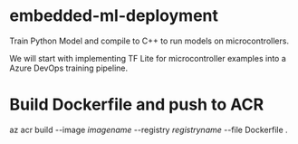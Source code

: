 # embedded-ml-deployment
Train Python Model and compile to C++ to run models on microcontrollers.

We will start with implementing TF Lite for microcontroller examples into a Azure DevOps training pipeline.

# Build Dockerfile and push to ACR
az acr build --image *imagename* --registry *registryname* --file Dockerfile .
